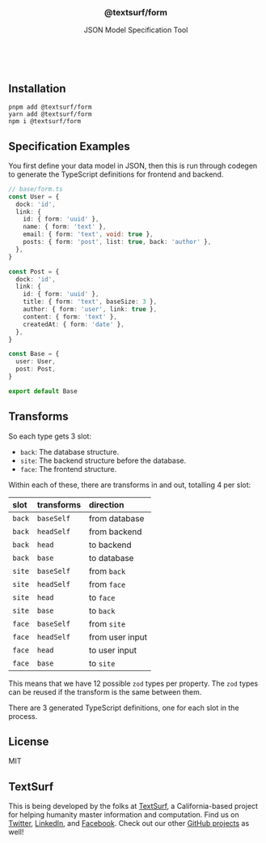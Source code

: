 <br/>
<br/>
<br/>
<br/>
<br/>
<br/>
<br/>

<h3 align='center'>@textsurf/form</h3>
<p align='center'>
  JSON Model Specification Tool
</p>

<br/>
<br/>
<br/>

## Installation

```
pnpm add @textsurf/form
yarn add @textsurf/form
npm i @textsurf/form
```

## Specification Examples

You first define your data model in JSON, then this is run through
codegen to generate the TypeScript definitions for frontend and backend.

```ts
// base/form.ts
const User = {
  dock: 'id',
  link: {
    id: { form: 'uuid' },
    name: { form: 'text' },
    email: { form: 'text', void: true },
    posts: { form: 'post', list: true, back: 'author' },
  },
}

const Post = {
  dock: 'id',
  link: {
    id: { form: 'uuid' },
    title: { form: 'text', baseSize: 3 },
    author: { form: 'user', link: true },
    content: { form: 'text' },
    createdAt: { form: 'date' },
  },
}

const Base = {
  user: User,
  post: Post,
}

export default Base
```

## Transforms

So each type gets 3 slot:

- `back`: The database structure.
- `site`: The backend structure before the database.
- `face`: The frontend structure.

Within each of these, there are transforms in and out, totalling 4 per
slot:

| slot   | transforms | direction       |
| :----- | :--------- | :-------------- |
| `back` | `baseSelf` | from database   |
| `back` | `headSelf` | from backend    |
| `back` | `head`     | to backend      |
| `back` | `base`     | to database     |
| `site` | `baseSelf` | from `back`     |
| `site` | `headSelf` | from `face`     |
| `site` | `head`     | to `face`       |
| `site` | `base`     | to `back`       |
| `face` | `baseSelf` | from `site`     |
| `face` | `headSelf` | from user input |
| `face` | `head`     | to user input   |
| `face` | `base`     | to `site`       |

This means that we have 12 possible `zod` types per property. The `zod`
types can be reused if the transform is the same between them.

There are 3 generated TypeScript definitions, one for each slot in the
process.

## License

MIT

## TextSurf

This is being developed by the folks at [TextSurf](https://text.surf), a
California-based project for helping humanity master information and
computation. Find us on [Twitter](https://twitter.com/_textsurf),
[LinkedIn](https://www.linkedin.com/company/textsurf), and
[Facebook](https://www.facebook.com/textsurf). Check out our other
[GitHub projects](https://github.com/textsurf) as well!
